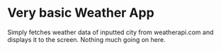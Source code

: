 # Very basic Weather App
Simply fetches weather data of inputted city from weatherapi.com and displays it to the screen. Nothing much going on here.

